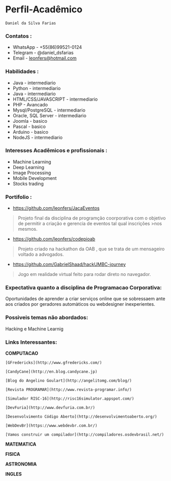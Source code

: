 
# Perfil-Acadêmico

	Daniel da Silva Farias

### Contatos :

* WhatsApp - +55(86)99521-0124
* Telegram - @daniel_dsfarias
* Email - leonfers@hotmail.com

### Habilidades :

* Java - intermediario
* Python -  intermediario
* Java - intermediario
* HTML/CSS/JAVASCRIPT - intermediario
* PHP - Avancado
* Mysql/PostgreSQL - intermediario
* Oracle, SQL Server - intermediario
* Joomla - basico
* Pascal - basico
* Arduino - basico
* NodeJS - intermediario


### Interesses Acadêmicos e profissionais :

* Machine Learning
* Deep Learning
* Image Processing
* Mobile Development
* Stocks trading

### Portifolio :

* https://github.com/leonfers/JacaEventos

>Projeto final da disciplina de programção coorporativa com o objetivo de permitir a criação e gerencia de eventos tal qual inscrições >nos mesmos.

* https://github.com/leonfers/codepioab

>Projeto criado na hackathon da OAB , que se trata de um mensageiro voltado a advogados.

* https://github.com/GabrielShaad/hackUMBC-journey

>Jogo em realidade virtual feito para rodar direto no navegador.

### Expectativa quanto a disciplina de Programacao Corporativa:

  Oportunidades de aprender a criar serviços online que se sobressaem ante aos criados por geradores automàticos ou webdesigner inexperientes.

### Possìveis temas não abordados:

  Hacking e Machine Learnig

### Links Interessantes:

**COMPUTACAO**

	[GFredericks](http://www.gfredericks.com/)

	[CandyCane](http://en.blog.candycane.jp)

	[Blog do Angelino Goulart](http://angelitomg.com/blog/)

	[Revista PROGRAMAR](http://www.revista-programar.info/)

	[Simulador RISC-16](http://risc16simulator.appspot.com/)

	[DevFuria](http://www.devfuria.com.br/)

	[Desenvolvimento Código Aberto](http://desenvolvimentoaberto.org/)

	[WebDevBr](https://www.webdevbr.com.br/)

	[Vamos construir um compilador](http://compiladores.osdevbrasil.net/)

**MATEMATICA**



**FISICA**



**ASTRONOMIA**



**INGLES**

